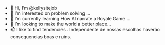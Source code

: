 - 👋 Hi, I’m @kellysitejob
- 👀 I’m interested on problem solving ...
- 🌱 I’m currently learning How AI narrate a Royale Game ...
- 💞️ I’m looking to make the world a better place...
- 📫 I like to find tendencies . Independente de nossas escolhas haverão consequencias boas e ruins.
<!---
kellysitejob/kellysitejob is a ✨ special ✨ repository because its `README.md` (this file) appears on your GitHub profile.
You can click the Preview link to take a look at your changes.
--->
